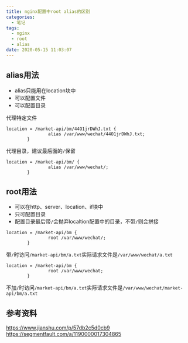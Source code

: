 ```yaml
---
title: nginx配置中root alias的区别
categories:
  - 笔记
tags:
  - nginx
  - root
  - alias
date: 2020-05-15 11:03:07
---
```


## alias用法

- alias只能用在location块中
- 可以配置文件
- 可以配置目录

代理特定文件
```
location = /market-api/bm/44O1jrDWhJ.txt {
                alias /var/www/wechat/44O1jrDWhJ.txt;
        }
```

<!-- more -->

代理目录，建议最后面的`/`保留
```
location = /market-api/bm/ {
                alias /var/www/wechat/;
        }
```

## root用法

- 可以在http、server、location、if块中
- 只可配置目录
- 配置目录最后带`/`会抛弃localtion配置中的目录，不带`/`则会拼接


```
location = /market-api/bm {
                root /var/www/wechat/;
        }
```
带`/`时访问`/market-api/bm/a.txt`实际请求文件是`/var/www/wechat/a.txt`

```
location = /market-api/bm {
                root /var/www/wechat;
        }
```
不加`/`时访问`/market-api/bm/a.txt`实际请求文件是`/var/www/wechat/market-api/bm/a.txt`


## 参考资料
https://www.jianshu.com/p/57db2c5d0cb9
https://segmentfault.com/a/1190000017304865